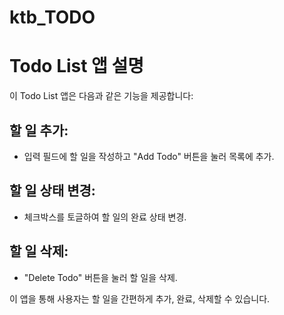 # ktb_TODO

# Todo List 앱 설명

이 Todo List 앱은 다음과 같은 기능을 제공합니다:

## 할 일 추가:
- 입력 필드에 할 일을 작성하고 "Add Todo" 버튼을 눌러 목록에 추가.

## 할 일 상태 변경:
- 체크박스를 토글하여 할 일의 완료 상태 변경.

## 할 일 삭제:
- "Delete Todo" 버튼을 눌러 할 일을 삭제.

이 앱을 통해 사용자는 할 일을 간편하게 추가, 완료, 삭제할 수 있습니다.
